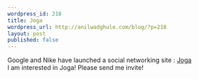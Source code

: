 ```yaml
---
wordpress_id: 218
title: Joga
wordpress_url: http://anilwadghule.com/blog/?p=218
layout: post
published: false
---
```

Google and Nike have launched a social networking site : <a href="http://joga.com/">Joga</a><br />I am interested in Joga! Please send me invite!

